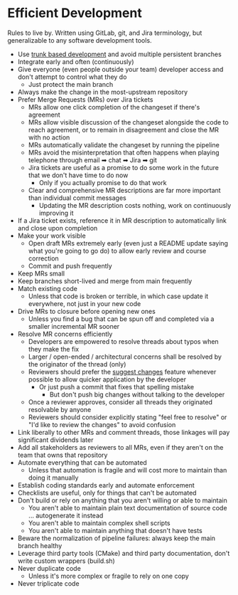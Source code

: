 # Efficient Development
Rules to live by. Written using GitLab, git, and Jira terminology, but generalizable to any software development tools.

- Use [trunk based development](https://trunkbaseddevelopment.com/) and avoid multiple persistent branches
- Integrate early and often (continuously)
- Give everyone (even people outside your team) developer access and don't attempt to control what they do
  - Just protect the main branch
- Always make the change in the most-upstream repository
- Prefer Merge Requests (MRs) over Jira tickets
  - MRs allow one click completion of the changeset if there's agreement
  - MRs allow visible discussion of the changeset alongside the code to reach agreement, or to remain in disagreement and close the MR with no action
  - MRs automatically validate the changeset by running the pipeline
  - MRs avoid the misinterpretation that often happens when playing telephone through email ➡ chat ➡ Jira ➡ git
  - Jira tickets are useful as a promise to do some work in the future that we don't have time to do now
    - Only if you actually promise to do that work
  - Clear and comprehensive MR descriptions are far more important than individual commit messages
    - Updating the MR description costs nothing, work on continuously improving it
- If a Jira ticket exists, reference it in MR description to automatically link and close upon completion
- Make your work visible
  - Open draft MRs extremely early (even just a README update saying what you're going to go do) to allow early review and course correction
  - Commit and push frequently
- Keep MRs small
- Keep branches short-lived and merge from main frequently
- Match existing code
  - Unless that code is broken or terrible, in which case update it everywhere, not just in your new code
- Drive MRs to closure before opening new ones
  - Unless you find a bug that can be spun off and completed via a smaller incremental MR sooner
- Resolve MR concerns efficiently
  - Developers are empowered to resolve threads about typos when they make the fix
  - Larger / open-ended / architectural concerns shall be resolved by the originator of the thread (only)
  - Reviewers should prefer the [suggest changes](https://docs.gitlab.com/ee/user/project/merge_requests/reviews/suggestions.html) feature whenever possible to allow quicker application by the developer
    - Or just push a commit that fixes that spelling mistake
      - But don't push big changes without talking to the developer
  - Once a reviewer approves, consider all threads they originated resolvable by anyone
  - Reviewers should consider explicitly stating "feel free to resolve" or "I'd like to review the changes" to avoid confusion
- Link liberally to other MRs and comment threads, those linkages will pay significant dividends later
- Add all stakeholders as reviewers to all MRs, even if they aren't on the team that owns that repository
- Automate everything that can be automated
  - Unless that automation is fragile and will cost more to maintain than doing it manually
- Establish coding standards early and automate enforcement
- Checklists are useful, only for things that can't be automated
- Don't build or rely on anything that you aren't willing or able to maintain
  - You aren't able to maintain plain text documentation of source code ... autogenerate it instead
  - You aren't able to maintain complex shell scripts
  - You aren't able to maintain anything that doesn't have tests
- Beware the normalization of pipeline failures: always keep the main branch healthy
- Leverage third party tools (CMake) and third party documentation, don't write custom wrappers (build.sh)
- Never duplicate code
  - Unless it's more complex or fragile to rely on one copy
- Never triplicate code